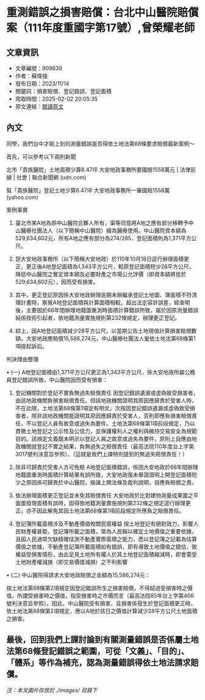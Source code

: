 # 重測錯誤之損害賠償：台北中山醫院賠償案（111年度重國字第17號）,曾榮耀老師

## 文章資訊
- 文章編號：909639
- 作者：蘇偉強
- 發布日期：2023/11/14
- 關鍵詞：損害賠償、登記錯誤、登記面積
- 爬取時間：2025-02-02 20:05:35
- 原文連結：[閱讀原文](https://real-estate.get.com.tw/Columns/detail.aspx?no=909639)

## 內文
同學，我們台中才剛上到的測量錯誤是否得依土地法第68條要求賠償最新案例～

首先，可以參考以下兩則新聞

北市「貴族醫院」土地面積少算8.47坪 大安地政事務所要國賠1558萬元 | 法律前線 | 社會 | 聯合新聞網 (udn.com)

幫「貴族醫院」登記土地少算8.47坪 大安地政事務所一審國賠1558萬 (yahoo.com)

案例事實

1. 臺北市某A地為原中山醫院合夥人所有，渠等同意將A地之應有部分移轉予中山醫療社團法人（以下簡稱中山醫院）續為醫療使用。中山醫院資本額為529,634,602元，所有A地之應有部分為274/285，登記面積則為1,371平方公尺。

2. 詎大安地政事務所（以下簡稱大安地政）於110年10月18日逕行辦理面積更正，更正後A地登記面積為1,343平方公尺，較原登記面積短少28平方公尺，降低中山醫院之實定資本額及必要財產之市場公允評價（即資本額將低於529,634,602元），因而受有損害。

3. 其中，更正登記原因係大安地政辦理逾期未辦繼承登記土地圖、簿面積不符清理計畫時，察覺A地登記面積與計算面積相較，超出法定容許誤差，經查明後，主要因於66年間辦理地籍圖重測時面積計算錯誤所致，屬於因原測量錯誤純係技術引起者，依地籍測量實施規則第232條規定，辦理更正登記。

4. 綜上，因A地登記面積減少28平方公尺，以當期公告土地現值計算損害賠償數額，大安地政應賠償15,586,274元，中山醫療社團法人爰依土地法第68條第1項提起訴訟。

判決理由整理

• (一) A地登記面積由1,371平方公尺更正為1,343平方公尺，係大安地政所屬公務員登記錯誤所致，中山醫院因而受有損害：

1. 登記機關對於登記不實負無過失賠償責任 因登記錯誤遺漏或虛偽致受損害者，由該地政機關負損害賠償責任。但該地政機關證明其原因應歸責於受害人時，不在此限，土地法第68條第1項定有明文。次按因登記錯誤遺漏或虛偽致受損害者，除非該地政機關能證明其原因應歸責於受害人，否則即應負損害賠償責任，不以登記人員有故意或過失為要件。土地法第68條第1項前段規定，乃以貫徹土地登記之公示性及公信力，並保護權利人之權利與維持交易安全為規範目的。該規定文義既未明示以登記人員之故意或過失為要件，原則上自應由地政機關就登記不實之結果，負無過失之賠償責任（最高法院110年度台上字第3017號判決意旨參照）。（這就是我們上課特別提到的無過失賠償責任！）

2. 除非可歸責於受害人方可免賠 A地登記面積錯誤，係因大安地政於66年間辦理地籍圖重測時面積計算結果有誤所致，大安地政復未舉證證明上開登記面積短少之原因係可歸責於中山醫院，揆諸上開法條及裁判說明，自應負賠償之責。

3. 依法辦理面積更正登記並未免其賠償責任 大安地政於比對建物測量成果圖之平面圖發現面積有誤時，固得依地籍測量實施規則第232條之規定逕行辦理更正，亦不因此解免其因土地法第68條第1項前段規定所應負之賠償責任。

4. 登記簿所載面積涉及不動產價值攸關民眾權益 按土地登記有絕對效力，影響人民財產權甚鉅，登記簿所載之面積，常為人民賴以確定土地價值之重要依據，且因人民通常欠缺精確估測不動產實際面積之能力，悉以登記簿之記載為估算價值之依據，不動產登記簿所載面積如有錯誤，即有導致土地價值之錯估，致權益受損害情形，由此足見土地所有權人於其土地登記面積縮減時，即會蒙受土地財產權減損（即交易價值減損）之不利影響

• (二) 中山醫院得請求大安地政賠償之金額為15,586,274元：

按土地法第68條第2項規定因登記錯誤所生之損害賠償，不得超過受損害時之價值，所謂受損害時之價值，指受損害時之市價而言（最高法院85年台上字第406號判決意旨參照）。因此，中山醫院受有損害，且損害係發生於登記面積更正時，依土地法第68條第2項規定，應以A地於該日之價值計算減少28平方公尺土地面積之損害。

最後，回到我們上課討論到有關測量錯誤是否係屬土地法第68條登記錯誤之範圍，可從「文義」、「目的」、「體系」等作為補充，認為測量錯誤得依土地法請求賠償。
---
*注：本文圖片存放於 ./images/ 目錄下*
